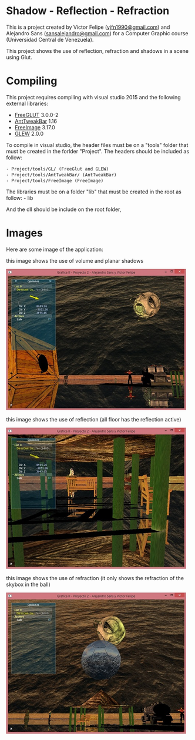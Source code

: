 # Shadow - Reflection - Refraction
This is a project created by Víctor Felipe (vjfn1990@gmail.com) and Alejandro Sans (sansalejandro@gmail.com) for a Computer Graphic course (Universidad Central de Venezuela). 

This project shows the use of reflection, refraction and shadows in a scene using Glut.

# Compiling

This project requires compiling with visual studio 2015 and the following external libraries:

* [FreeGLUT] 3.0.0-2
* [AntTweakBar] 1.16
* [FreeImage] 3.17.0
* [GLEW] 2.0.0

To compile in visual studio, the header files must be on a "tools" folder that must be created in the forlder "Project". The headers should be included as follow:

    - Project/tools/GL/ (FreeGlut and GLEW)
    - Project/tools/AntTweakBar/ (AntTweakBar)
    - Project/tools/FreeImage (FreeImage)

The libraries must be on a folder "lib" that must be created in the root as follow:
    - lib

And the dll should be include on the root folder,

# Images

Here are some image of the application:

this image shows the use of volume and planar shadows

![alt tag](./Screenshot/Shadow.jpg)

this image shows the use of reflection (all floor has the reflection active)

![alt tag](./Screenshot/Reflection.jpg)

this image shows the use of refraction (it only shows the refraction of the skybox in the ball)

![alt tag](./Screenshot/RefractionSkybox.jpg)

   [video]: <https://vimeo.com/37664294>
   [SDL]: <https://www.libsdl.org/>
   [SDL_mixer]: <https://www.libsdl.org/projects/SDL_mixer/>
   [FreeGLUT]: <http://freeglut.sourceforge.net/>
   [FreeImage]: <http://freeimage.sourceforge.net/>
   [AntTweakBar]: <http://anttweakbar.sourceforge.net/doc/>
   [glew]: <http://glew.sourceforge.net/>
